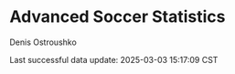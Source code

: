 # Advanced Soccer Statistics
Denis Ostroushko

<!-- gfm -->

Last successful data update: 2025-03-03 15:17:09 CST
